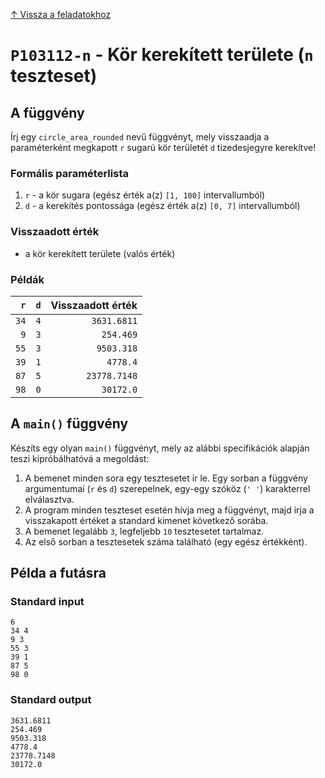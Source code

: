 
[↑ Vissza a feladatokhoz](./README.md)

# `P103112-n` - Kör kerekített területe (`n` teszteset)

## A függvény

Írj egy `circle_area_rounded` nevű függvényt, mely visszaadja a paraméterként megkapott `r` sugarú kör területét `d` tizedesjegyre kerekítve!

### Formális paraméterlista

1. `r` - a kör sugara (egész érték a(z) `[1, 100]` intervallumból)
1. `d` - a kerekítés pontossága (egész érték a(z) `[0, 7]` intervallumból)

### Visszaadott érték

* a kör kerekített területe (valós érték)

### Példák

| `r` | `d` | Visszaadott érték | 
| ---: | ---: | --: | 
| `34` | `4` | `3631.6811` | 
| `9` | `3` | `254.469` | 
| `55` | `3` | `9503.318` | 
| `39` | `1` | `4778.4` | 
| `87` | `5` | `23778.7148` | 
| `98` | `0` | `30172.0` | 

## A `main()` függvény

Készíts egy olyan `main()` függvényt, mely az alábbi specifikációk alapján teszi kipróbálhatóvá a megoldást:

1. A bemenet minden sora egy tesztesetet ír le. Egy sorban a függvény argumentumai (`r` és `d`) szerepelnek, egy-egy szóköz (`' '`) karakterrel elválasztva.
1. A program minden teszteset esetén hívja meg a függvényt, majd írja a visszakapott értéket a standard kimenet következő sorába.
1. A bemenet legalább `3`, legfeljebb `10` tesztesetet tartalmaz.
1. Az első sorban a tesztesetek száma található (egy egész értékként).

## Példa a futásra

### Standard input

```
6
34 4
9 3
55 3
39 1
87 5
98 0
```

### Standard output

```
3631.6811
254.469
9503.318
4778.4
23778.7148
30172.0
```